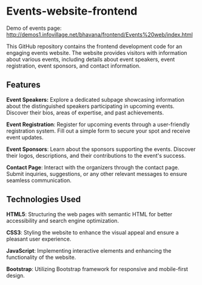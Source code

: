  # Events-website-frontend

Demo of events page: http://demos1.infovillage.net/bhavana/frontend/Events%20web/index.html

This GitHub repository contains the frontend development code for an engaging events website. The website provides visitors with information about various events, including details about event speakers, event registration, event sponsors, and contact information.

## Features
**Event Speakers:** Explore a dedicated subpage showcasing information about the distinguished speakers participating in upcoming events. Discover their bios, areas of expertise, and past achievements.

**Event Registration**: Register for upcoming events through a user-friendly registration system. Fill out a simple form to secure your spot and receive event updates.

**Event Sponsors**: Learn about the sponsors supporting the events. Discover their logos, descriptions, and their contributions to the event's success.

**Contact Page**: Interact with the organizers through the contact page. Submit inquiries, suggestions, or any other relevant messages to ensure seamless communication.

## Technologies Used

**HTML5**: Structuring the web pages with semantic HTML for better accessibility and search engine optimization.

**CSS3**: Styling the website to enhance the visual appeal and ensure a pleasant user experience.

**JavaScript**: Implementing interactive elements and enhancing the functionality of the website.

**Bootstrap**: Utilizing Bootstrap framework for responsive and mobile-first design.

